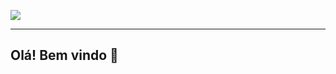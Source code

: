 <p>
  <a href="https://github.com/roberto967">
    <img src="https://github-readme-stats.vercel.app/api/top-langs/?username=roberto967&hide_progress=false&theme=github_dark&langs_count=3" />
  </a>
</p>

---

## Olá! Bem vindo 👋


